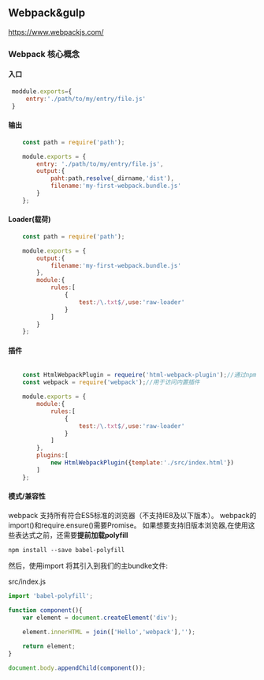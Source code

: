 ## Webpack&gulp

https://www.webpackjs.com/ 

### Webpack 核心概念
#### 入口

``` javascript
 moddule.exports={
     entry:'./path/to/my/entry/file.js'
 }

```

#### 输出

``` javascript
    const path = require('path');

    module.exports = {
        entry: './path/to/my/entry/file.js',
        output:{
            paht:path,resolve(_dirname,'dist'),
            filename:'my-first-webpack.bundle.js'
        }
    };
```

#### Loader(载荷)

``` javascript
    const path = require('path');

    module.exports = {
        output:{
            filename:'my-first-webpack.bundle.js'
        },
        module:{
            rules:[
                {
                    test:/\.txt$/,use:'raw-loader'
                }
            ]
        }
    };


```

#### 插件

``` javascript
    
    const HtmlWebpackPlugin = requeire('html-webpack-plugin');//通过npm安装
    const webpack = require('webpack');//用于访问内置插件

    module.exports = {
        module:{
            rules:[
                {
                    test:/\.txt$/,use:'raw-loader'
                }
            ]
        },
        plugins:[
            new HtmlWebpackPlugin({template:'./src/index.html'})
        ]
    };


```

#### 模式/兼容性

webpack 支持所有符合ES5标准的浏览器（不支持IE8及以下版本）。
webpack的import()和require.ensure()需要Promise。
如果想要支持旧版本浏览器,在使用这些表达式之前，还需要**提前加载polyfill**

`npm install --save babel-polyfill`

然后，使用import 将其引入到我们的主bundke文件:

src/index.js

``` javascript
import 'babel-polyfill';

function component(){
    var element = document.createElement('div');
    
    element.innerHTML = join(['Hello','webpack'],'');

    return element;
}

document.body.appendChild(component());
```
